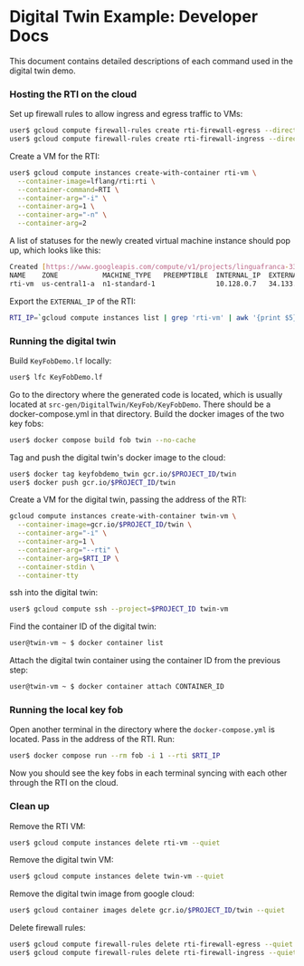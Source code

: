 # Digital Twin Example: Developer Docs

This document contains detailed descriptions of each command used in the digital twin demo.

### Hosting the RTI on the cloud

Set up firewall rules to allow ingress and egress traffic to VMs:
```bash
user$ gcloud compute firewall-rules create rti-firewall-egress --direction=egress --action=allow --rules=all
user$ gcloud compute firewall-rules create rti-firewall-ingress --direction=ingress --action=allow --rules=all
```

Create a VM for the RTI:
```bash
user$ gcloud compute instances create-with-container rti-vm \
  --container-image=lflang/rti:rti \
  --container-command=RTI \
  --container-arg="-i" \
  --container-arg=1 \
  --container-arg="-n" \
  --container-arg=2
```

A list of statuses for the newly created virtual machine instance should pop up, which looks like this:
```bash
Created [https://www.googleapis.com/compute/v1/projects/linguafranca-333319/zones/us-central1-a/instances/rti-vm].
NAME    ZONE           MACHINE_TYPE   PREEMPTIBLE  INTERNAL_IP  EXTERNAL_IP     STATUS
rti-vm  us-central1-a  n1-standard-1               10.128.0.7   34.133.143.163  RUNNING
```

Export the `EXTERNAL_IP` of the RTI:
```bash
RTI_IP=`gcloud compute instances list | grep 'rti-vm' | awk '{print $5}'`
```

### Running the digital twin

Build `KeyFobDemo.lf` locally:
```bash
user$ lfc KeyFobDemo.lf
```

Go to the directory where the generated code is located, which is usually located at `src-gen/DigitalTwin/KeyFob/KeyFobDemo`. There should be a docker-compose.yml in that directory. Build the docker images of the two key fobs:
```bash
user$ docker compose build fob twin --no-cache
```

Tag and push the digital twin's docker image to the cloud:
```bash
user$ docker tag keyfobdemo_twin gcr.io/$PROJECT_ID/twin
user$ docker push gcr.io/$PROJECT_ID/twin
```

Create a VM for the digital twin, passing the address of the RTI:
```bash
gcloud compute instances create-with-container twin-vm \
  --container-image=gcr.io/$PROJECT_ID/twin \
  --container-arg="-i" \
  --container-arg=1 \
  --container-arg="--rti" \
  --container-arg=$RTI_IP \
  --container-stdin \
  --container-tty
```

ssh into the digital twin:
```bash
user$ gcloud compute ssh --project=$PROJECT_ID twin-vm
```

Find the container ID of the digital twin:
```bash
user@twin-vm ~ $ docker container list
```

Attach the digital twin container using the container ID from the previous step:
```bash
user@twin-vm ~ $ docker container attach CONTAINER_ID
```

### Running the local key fob

Open another terminal in the directory where the `docker-compose.yml` is located. Pass in the address of the RTI. Run:
```bash
user$ docker compose run --rm fob -i 1 --rti $RTI_IP
```

Now you should see the key fobs in each terminal syncing with each other through the RTI on the cloud.

### Clean up

Remove the RTI VM:
```bash
user$ gcloud compute instances delete rti-vm --quiet
```

Remove the digital twin VM:
```bash
user$ gcloud compute instances delete twin-vm --quiet
```

Remove the digital twin image from google cloud:
```bash
user$ gcloud container images delete gcr.io/$PROJECT_ID/twin --quiet
```

Delete firewall rules:
```bash
user$ gcloud compute firewall-rules delete rti-firewall-egress --quiet
user$ gcloud compute firewall-rules delete rti-firewall-ingress --quiet
```